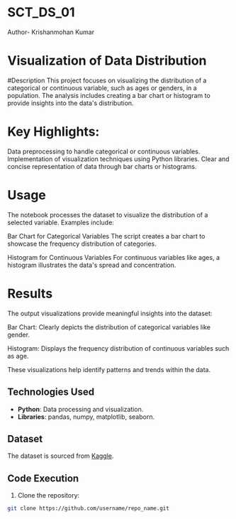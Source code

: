 # SCT_DS_01
Author- Krishanmohan Kumar

# Visualization of Data Distribution
#Description
This project focuses on visualizing the distribution of a categorical or continuous variable, such as ages or genders, in a population. The analysis includes creating a bar chart or histogram to provide insights into the data's distribution.

# Key Highlights:

Data preprocessing to handle categorical or continuous variables.
Implementation of visualization techniques using Python libraries.
Clear and concise representation of data through bar charts or histograms.

# Usage
The notebook processes the dataset to visualize the distribution of a selected variable. Examples include:

Bar Chart for Categorical Variables The script creates a bar chart to showcase the frequency distribution of categories.

Histogram for Continuous Variables For continuous variables like ages, a histogram illustrates the data's spread and concentration.

# Results
The output visualizations provide meaningful insights into the dataset:

Bar Chart: Clearly depicts the distribution of categorical variables like gender.

Histogram: Displays the frequency distribution of continuous variables such as age.

These visualizations help identify patterns and trends within the data.


## Technologies Used

- **Python**: Data processing and visualization.
- **Libraries**: pandas, numpy, matplotlib, seaborn.

## Dataset

The dataset is sourced from [Kaggle](https://www.kaggle.com).

## Code Execution

1. Clone the repository:

```bash
git clone https://github.com/username/repo_name.git
